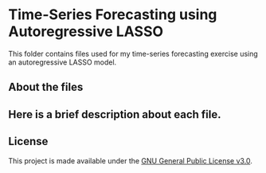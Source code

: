 # Time-Series Forecasting using Autoregressive LASSO
This folder contains files used for my time-series forecasting exercise using an autoregressive LASSO model.  

## About the files
Here is a brief description about each file. 
- 

## License
This project is made available under the [GNU General Public License v3.0](https://www.gnu.org/licenses/gpl-3.0.en.html).
